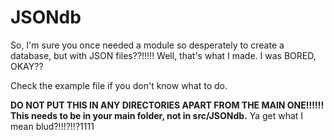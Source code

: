 # JSONdb

So, I'm sure you once needed a module so desperately to create a database, but with JSON files??!!!!! Well, that's what I made. I was BORED, OKAY??

Check the example file if you don't know what to do.

**DO NOT PUT THIS IN ANY DIRECTORIES APART FROM THE MAIN ONE!!!!!! This needs to be in your main folder, not in src/JSONdb.** Ya get what I mean blud?!!!?!!?1111
